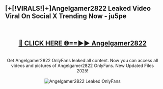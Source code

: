 <h2>[+[!VIRALS!]+]Angelgamer2822 Leaked Video Viral On Social X Trending Now - ju5pe</h2>
<br>
<div align="center">
<h2><a href="https://libra.edu.pl?Angelgamer2822" rel="nofollow">🔴 CLICK HERE 🌐==►► Angelgamer2822</a></h2>
<br>
Get Angelgamer2822 OnlyFans leaked all content. Now you can access all videos and pictures of Angelgamer2822 OnlyFans. New Updated Files 2025!
<br>
<br>
<a href="https://libra.edu.pl?Angelgamer2822" rel="nofollow" data-target="animated-image.originalLink"><img src="https://i.ibb.co.com/WyWwxjT/player-gif2.gif" alt="Angelgamer2822 Leaked OnlyFans" style="max-width: 100%; display: inline-block;" data-target="animated-image.originalImage"></a>
</div>
<br>